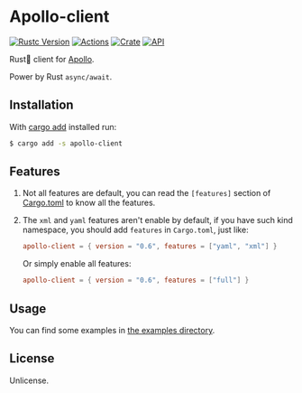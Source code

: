# Apollo-client

[![Rustc Version](https://img.shields.io/badge/rustc-1.39+-lightgray.svg)](https://blog.rust-lang.org/2019/11/07/Rust-1.39.0.html)
[![Actions](https://github.com/jmjoy/apollo-client/workflows/Rust/badge.svg?branch=master&event=push)](https://github.com/jmjoy/apollo-client/actions?query=workflow%3ARust+branch%3Amaster+event%3Apush++)
[![Crate](https://img.shields.io/crates/v/apollo-client.svg)](https://crates.io/crates/apollo-client)
[![API](https://docs.rs/apollo-client/badge.svg)](https://docs.rs/apollo-client)

Rust🦀 client for [Apollo](https://github.com/ctripcorp/apollo).

Power by Rust `async/await`.

## Installation

With [cargo add](https://github.com/killercup/cargo-edit) installed run:

```sh
$ cargo add -s apollo-client
```

## Features

1. Not all features are default, you can read the `[features]` section of [Cargo.toml](https://github.com/jmjoy/apollo-client/blob/master/Cargo.toml) to know all the features.

1. The `xml` and `yaml` features aren't enable by default, if you have such kind namespace, you should add `features` in `Cargo.toml`, just like:

    ```toml
    apollo-client = { version = "0.6", features = ["yaml", "xml"] }
    ```

    Or simply enable all features:

    ```toml
    apollo-client = { version = "0.6", features = ["full"] }
    ```

## Usage

You can find some examples in [the examples directory](https://github.com/jmjoy/apollo-client/tree/master/examples).

## License

Unlicense.
